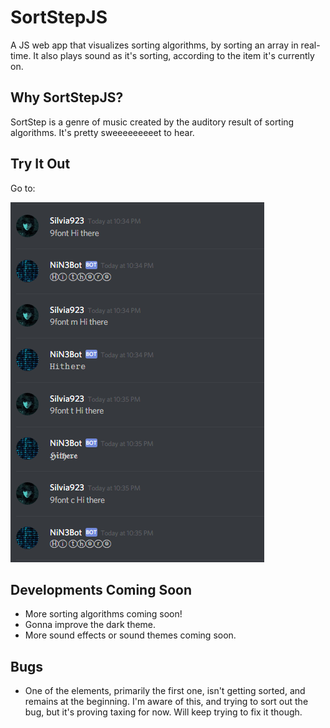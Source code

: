 # SortStepJS
A JS web app that visualizes sorting algorithms, by sorting an array in real-time. It also plays sound as it's sorting, 
according to the item it's currently on.

## Why SortStepJS?
SortStep is a genre of music created by the auditory result of sorting algorithms. 
It's pretty sweeeeeeeeet to hear. 

## Try It Out
Go to: 

![The 9font command in action](https://github.com/silvia-odwyer/NiN3Bot/blob/master/font-commands.PNG)

## Developments Coming Soon
- More sorting algorithms coming soon!
- Gonna improve the dark theme.
- More sound effects or sound themes coming soon.

## Bugs
- One of the elements, primarily the first one, isn't getting sorted, and remains at the beginning. 
I'm aware of this, and trying to sort out the bug, but it's proving taxing for now. Will keep trying to fix it though.